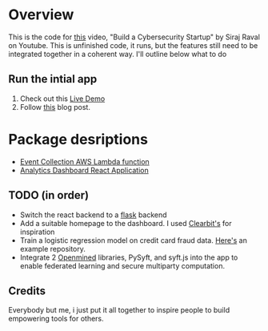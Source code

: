 # Overview

This is the code for [this](https://youtu.be/BXw8vQXxvqc) video, "Build a Cybersecurity Startup" by Siraj Raval on Youtube. This is unfinished code, it runs, but the features still need to be integrated together in a coherent way. I'll outline below what to do

## Run the intial app

1. Check out this [Live Demo](http://aws-web-analytics-dashboard.s3-website-us-east-1.amazonaws.com/)
2. Follow [this](https://cube.dev/blog/building-open-source-google-analytics-from-scratch/) blog post.

# Package desriptions

- [Event Collection AWS Lambda function](./event-collection)
- [Analytics Dashboard React Application](./analytics-dashboard)

## TODO (in order)

- Switch the react backend to a [flask](https://github.com/pallets/flask) backend
- Add a suitable homepage to the dashboard. I used [Clearbit's](https://clearbit.com/risk) for inspiration
- Train a logistic regression model on credit card fraud data. [Here's](https://github.com/nickwalker037/Credit-Card-Fraud-Detection) an example repository. 
- Integrate 2 [Openmined](https://github.com/OpenMined) libraries, PySyft, and syft.js into the app to enable federated learning and secure multiparty computation.

## Credits 

Everybody but me, i just put it all together to inspire people to build empowering tools for others.
